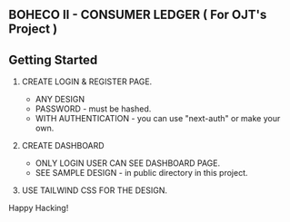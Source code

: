 ## BOHECO II - CONSUMER LEDGER ( For OJT's Project )

## Getting Started

1.  CREATE LOGIN & REGISTER PAGE.

    - ANY DESIGN
    - PASSWORD - must be hashed.
    - WITH AUTHENTICATION - you can use "next-auth" or make your own.

2.  CREATE DASHBOARD

    - ONLY LOGIN USER CAN SEE DASHBOARD PAGE.
    - SEE SAMPLE DESIGN - in public directory in this project.

3.  USE TAILWIND CSS FOR THE DESIGN.

Happy Hacking!
